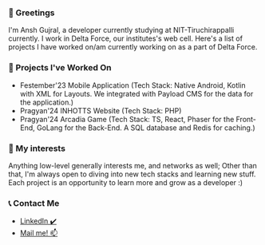 ### 👋 Greetings 
I'm Ansh Gujral, a developer currently studying at NIT-Tiruchirappalli currently.
I work in Delta Force, our institutes's web cell. Here's a list of projects I have worked on/am currently working on as a part of Delta Force.

### 📌 Projects I've Worked On
- Festember'23 Mobile Application (Tech Stack: Native Android, Kotlin with XML for Layouts. We integrated with Payload CMS for the data for the application.)
- Pragyan'24 INHOTTS Website (Tech Stack: PHP)
- Pragyan'24 Arcadia Game (Tech Stack: TS, React, Phaser for the Front-End, GoLang for the Back-End. A SQL database and Redis for caching.)

### 🤝 My interests
Anything low-level generally interests me, and networks as well; Other than that, I'm always open to diving into new tech stacks and learning new stuff. Each project is an opportunity to learn more and grow as a developer :)

### 📞 Contact Me 
- [LinkedIn ✔️](https://www.linkedin.com/in/ansh-gujral-9b2a7a23b/)  
- [Mail me! 📫](mailto:gujralanshg@gmail.com)
<!--
**laxpsy/laxpsy** is a ✨ _special_ ✨ repository because its `README.md` (this file) appears on your GitHub profile.

Here are some ideas to get you started:

- 🔭 I’m currently working on ...
- 🌱 I’m currently learning ...
- 👯 I’m looking to collaborate on ...
- 🤔 I’m looking for help with ...
- 💬 Ask me about ...
- 📫 How to reach me: ...
- 😄 Pronouns: ...
- ⚡ Fun fact: ...
-->
